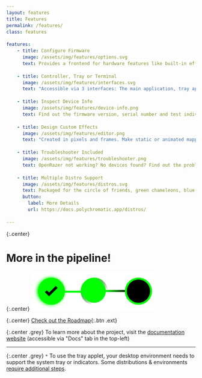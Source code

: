 ```yaml
---
layout: features
title: Features
permalink: /features/
class: features

features:
    - title: Configure Firmware
      image: /assets/img/features/options.svg
      text: Provides a frontend for hardware features like built-in effects, brightness, DPI and polling interval.

    - title: Controller, Tray or Terminal
      image: /assets/img/features/interfaces.svg
      text: "Accessible via 3 interfaces: The main application, tray applet`*`, or command line for terminal warriors."

    - title: Inspect Device Info
      image: /assets/img/features/device-info.png
      text: Find out the firmware version, serial number and test individually addressable LEDs.

    - title: Design Custom Effects
      image: /assets/img/features/editor.png
      text: "Created in pixels and frames. Make static or animated mappings for your game, application, or ambience."

    - title: Troubleshooter Included
      image: /assets/img/features/troubleshooter.png
      text: OpenRazer not working? No devices found? Find out the problem.

    - title: Multiple Distro Support
      image: /assets/img/features/distros.svg
      text: Packaged for the circle of friends, green chameleons, blue arches and more.
      button:
        label: More Details
        url: https://docs.polychromatic.app/distros/

---
```


{:.center}
# More in the pipeline!

{:.center}
![Pipeline indicators](/assets/img/features/pipeline.svg)

{:.center}
[Check out the Roadmap](https://docs.polychromatic.app/roadmap/){:.btn .ext}

{:.center .grey}
To learn more about the project, visit the
[documentation website](https://docs.polychromatic.app) (accessible via "Docs" tab in the top-left)

---

{:.center .grey}
`*` To use the tray applet, your desktop environment needs to support the system tray or
indicators. Some distributions & environments [require additional steps].

[require additional steps]: https://docs.polychromatic.app/distros/#tray-applet-vs-desktop-environments

